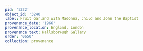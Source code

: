 ```yaml
---
pid: '5322'
object_id: '3240'
label: Fruit Garland with Madonna, Child and John the Baptist
provenance_date: '1966'
provenance_location: England, London
provenance_text: Hallsborough Gallery
order: '0650'
collection: provenance
---
```

